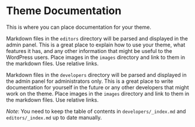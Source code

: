 # Theme Documentation

This is where you can place documentation for your theme.

Markdown files in the `editors` directory will be parsed and displayed in the
admin panel. This is a great place to explain how to use your theme, what
features it has, and any other information that might be useful to the
WordPress users. Place images in the `images` directory and link to them in the
markdown files. Use relative links.

Markdown files in the `developers` directory will be parsed and displayed in
the admin panel for administrators only. This is a great place to write
documentation for yourself in the future or any other developers that might
work on the theme. Place images in the `images` directory and link to them in the
markdown files. Use relative links.

_Note_: You need to keep the table of contents in `developers/_index.md` and
`editors/_index.md` up to date manually.
